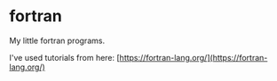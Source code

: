 # fortran

My little fortran programs.

I've used tutorials from here: [https://fortran-lang.org/](https://fortran-lang.org/)
